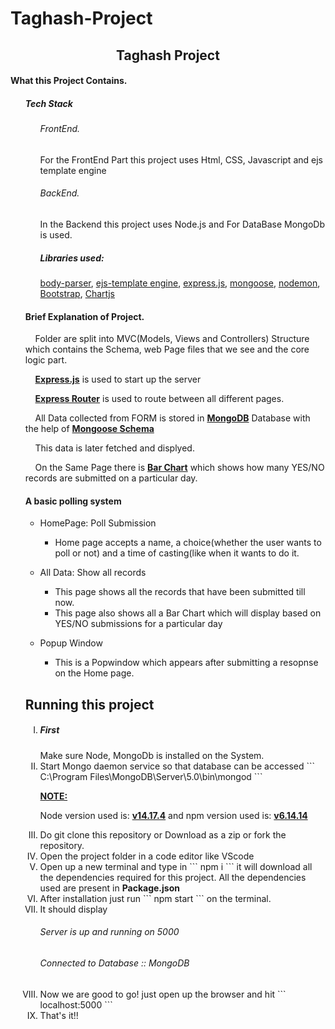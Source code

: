 # Taghash-Project

<h2 align="center">Taghash Project</h2>

<h4>
What this Project Contains.
</h4>

<ol>
<h5>
Tech Stack
</h5>
<ul>
	<h6>FrontEnd.</h6>
	<p>For the FrontEnd Part this project uses Html, CSS, Javascript and ejs template engine</p>
	<h6>BackEnd.</h6>
	<p>In the Backend this project uses Node.js and For DataBase MongoDb is used.</p>
	<h5>Libraries used: </h5><p><a href="https://www.npmjs.com/package/body-parser">body-parser</a>, <a href="https://ejs.co/#promo">ejs-template engine</a>, <a href="https://expressjs.com/en/starter/installing.html">express.js</a>, <a href="https://mongoosejs.com/">mongoose</a>,
	<a href="https://www.npmjs.com/package/nodemon">nodemon</a>, <a href="https://getbootstrap.com/docs/5.1/getting-started/introduction/">Bootstrap</a>, <a href="https://www.chartjs.org/">Chartjs</a></p>
</ul>
  
  <h4>Brief Explanation of Project.</h4>
  <p>&nbsp;&nbsp;&nbsp;&nbsp;Folder are split into MVC(Models, Views and Controllers) Structure which contains the Schema, web Page files that we see and the core logic part.</p>
  <p>&nbsp;&nbsp;&nbsp;&nbsp;<strong><a href="https://expressjs.com/">Express.js</a></strong> is used to start up the server</p>
  <p>&nbsp;&nbsp;&nbsp;&nbsp;<strong><a href="https://expressjs.com/en/guide/routing.html">Express Router</a></strong> is used to route between all different pages.</p>
  <p>&nbsp;&nbsp;&nbsp;&nbsp;All Data collected from FORM is stored in <strong><a href="https://www.mongodb.com/docs/">MongoDB</a></strong> Database with the help of <strong><a href="https://mongoosejs.com/docs/guide.html">Mongoose Schema</a></strong></p>
  <p>&nbsp;&nbsp;&nbsp;&nbsp;This data is later fetched and displyed.</p>
	<p>&nbsp;&nbsp;&nbsp;&nbsp;On the Same Page there is <a href="https://www.chartjs.org/docs/latest/charts/bar.html"><strong>Bar Chart</strong></a> which shows how many YES/NO records are submitted on a particular day.</p>
  
  <h4>
    A basic polling system
  </h4>  
  
  <ul>
    <li>HomePage: Poll Submission</li>
    <ul>
      <li>Home page accepts a name, a choice(whether the user wants to poll or not) and a time of casting(like when it wants to do it.</li>
    </ul>
  </ul>
  
  
  <ul>
    <li>All Data: Show all records</li>
    <ul>
      <li>This page shows all the records that have been submitted till now.</li>
      <li>This page also shows all a Bar Chart which will display based on YES/NO submissions for a particular day</li>
    </ul>
  </ul>
  
  <ul>
    <li>Popup Window</li>
    <ul>
      <li>This is a Popwindow which appears after submitting a resopnse on the Home page.</li>
    </ul>
  </ul>
  
  
  <h2>Running this project</h2>
  <ol type="I">
    <li><h5>First</h5> Make sure Node, MongoDb is installed on the System.</li>
	  <li>Start Mongo daemon service so that database can be accessed  ``` C:\Program Files\MongoDB\Server\5.0\bin\mongod  ```</li>
    <p style="text-decoration: underline;"><Strong>NOTE:</strong></p> <p>Node version used is: <a href="https://www.npackd.org/p/org.nodejs.NodeJS/14.17.4"><strong>v14.17.4</strong></a> and npm version used is: <a href="https://www.npmjs.com/package/npm/v/6.14.14"><strong>v6.14.14</strong></a></p>
    <li>Do git clone this repository or Download as a zip or fork the repository.</li>
    <li>Open the project folder in a code editor like VScode</li>
    <li>Open up a new terminal and type in ``` npm i ``` it will download all the dependencies required for this project.
      All the dependencies used are present in <strong>Package.json</strong>
    </li>    
    <li>After installation just run  ``` npm start ``` on the terminal.</li>
    <li>It should display <h6>Server is up and running on 5000</h6>
      <h6>Connected to Database :: MongoDB</h6>
    </li>
    <li>Now we are good to go! just open up the browser and hit ``` localhost:5000 ```</li>
    <li>That's it!!</li>
  </ol>
  
